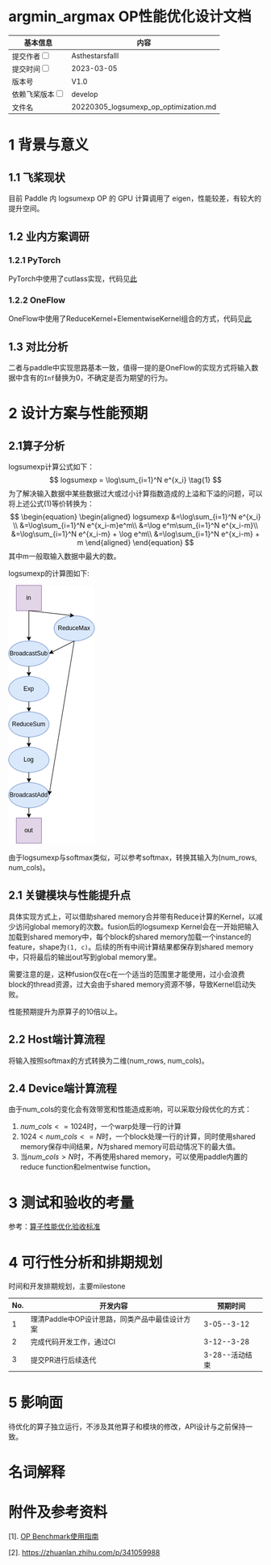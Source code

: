 # argmin_argmax OP性能优化设计文档


| 基本信息                                                     | 内容                                      |
| ------------------------------------------------------------ | ----------------------------------------- |
| 提交作者<input type="checkbox" class="rowselector hidden">   | Asthestarsfalll                           |
| 提交时间<input type="checkbox" class="rowselector hidden">   | 2023-03-05                                |
| 版本号                                                       | V1.0                                      |
| 依赖飞桨版本<input type="checkbox" class="rowselector hidden"> | develop                                   |
| 文件名                                                       | 20220305_logsumexp_op_optimization.md<br> |


# 1 背景与意义

## 1.1 飞桨现状

目前 Paddle 内 logsumexp OP 的 GPU 计算调用了 eigen，性能较差，有较大的提升空间。

## 1.2 业内方案调研

### 1.2.1 PyTorch

PyTorch中使用了cutlass实现，代码见[此](https://github.com/pytorch/pytorch/blob/43e71cddb0dc85b43a98238740bd5f8584d841fd/aten/src/ATen/native/transformers/cuda/mem_eff_attention/epilogue_thread_apply_logsumexp.h#L108)

### 1.2.2 OneFlow

OneFlow中使用了ReduceKernel+ElementwiseKernel组合的方式，代码见[此](https://github.com/Oneflow-Inc/oneflow/blob/1979b9eb1f302f22b882f1c78ba6ce93e9cc2c91/oneflow/core/functional/impl/math_functor.cpp#L982-L1003)

## 1.3 对比分析

二者与paddle中实现思路基本一致，值得一提的是OneFlow的实现方式将输入数据中含有的`Inf`替换为0，不确定是否为期望的行为。

# 2 设计方案与性能预期

## 2.1算子分析

logsumexp计算公式如下：
$$
logsumexp = \log\sum_{i=1}^N e^{x_i} \tag{1}
$$
为了解决输入数据中某些数据过大或过小计算指数造成的上溢和下溢的问题，可以将上述公式(1)等价转换为：
$$
\begin{equation} 
\begin{aligned}
logsumexp &=\log\sum_{i=1}^N e^{x_i} \\
&=\log\sum_{i=1}^N e^{x_i-m}e^m\\
&=\log e^m\sum_{i=1}^N e^{x_i-m}\\
&=\log\sum_{i=1}^N e^{x_i-m} + \log e^m\\
&=\log\sum_{i=1}^N e^{x_i-m} + m
\end{aligned}
\end{equation}
$$
其中m一般取输入数据中最大的数。

logsumexp的计算图如下:

![](./images/logsumexp_computation_graph.png)

由于logsumexp与softmax类似，可以参考softmax，转换其输入为(num_rows, num_cols)。

## 2.1 关键模块与性能提升点

具体实现方式上，可以借助shared memory合并带有Reduce计算的Kernel，以减少访问global memory的次数。fusion后的logsumexp Kernel会在一开始把输入加载到shared memory中，每个block的shared memory加载一个instance的feature，shape为`(1, c)`。后续的所有中间计算结果都保存到shared memory中，只将最后的输出out写到global memory里。

需要注意的是，这种fusion仅在c在一个适当的范围里才能使用，过小会浪费block的thread资源，过大会由于shared memory资源不够，导致Kernel启动失败。

性能预期提升为原算子的10倍以上。

## 2.2 Host端计算流程

将输入按照softmax的方式转换为二维(num_rows, num_cols)。

## 2.4 Device端计算流程

由于num_cols的变化会有效带宽和性能造成影响，可以采取分段优化的方式：

1. $num\_cols<=1024$时，一个warp处理一行的计算
2. $1024 < num\_cols<=N$时，一个block处理一行的计算，同时使用shared memory保存中间结果，$N$为shared memory可启动情况下的最大值。
3. 当$num\_cols>N$时，不再使用shared memory，可以使用paddle内置的reduce function和elmentwise function。



# 3 测试和验收的考量

参考：[算子性能优化验收标准](http://agroup.baidu.com/paddle-perf/md/article/4892913)



# 4 可行性分析和排期规划

时间和开发排期规划，主要milestone

| No.  | 开发内容                                       | 预期时间       |
| ---- | ---------------------------------------------- | -------------- |
| 1    | 理清Paddle中OP设计思路，同类产品中最佳设计方案 | 3-05--3-12     |
| 2    | 完成代码开发工作，通过CI                       | 3-12--3-28     |
| 3    | 提交PR进行后续迭代                             | 3-28--活动结束 |



# 5 影响面

待优化的算子独立运行，不涉及其他算子和模块的修改，API设计与之前保持一致。


# 名词解释


# 附件及参考资料

[1]. [OP Benchmark使用指南](https://github.com/PaddlePaddle/benchmark/blob/master/api/README.md)

[2]. https://zhuanlan.zhihu.com/p/341059988
